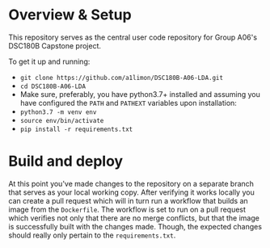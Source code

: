 # Overview & Setup

This repository serves as the central user code repository for Group A06's DSC180B Capstone project.

To get it up and running:
- `git clone https://github.com/a1limon/DSC180B-A06-LDA.git`
- `cd DSC180B-A06-LDA`
- Make sure, preferably, you have python3.7+ installed and assuming you have configured the `PATH` and `PATHEXT` variables upon installation:
- `python3.7 -m venv env`
- `source env/bin/activate`
- `pip install -r requirements.txt`

# Build and deploy

At this point you've made changes to the repository on a separate branch that serves as your local working copy. After verifying it works locally you can create a pull request which will in turn run a workflow that builds an image from the `Dockerfile`. The workflow is set to run on a pull request which verifies not only that there are no merge conflicts, but that the image is successfully built with the changes made. Though, the expected changes should really only pertain to the `requirements.txt`.
